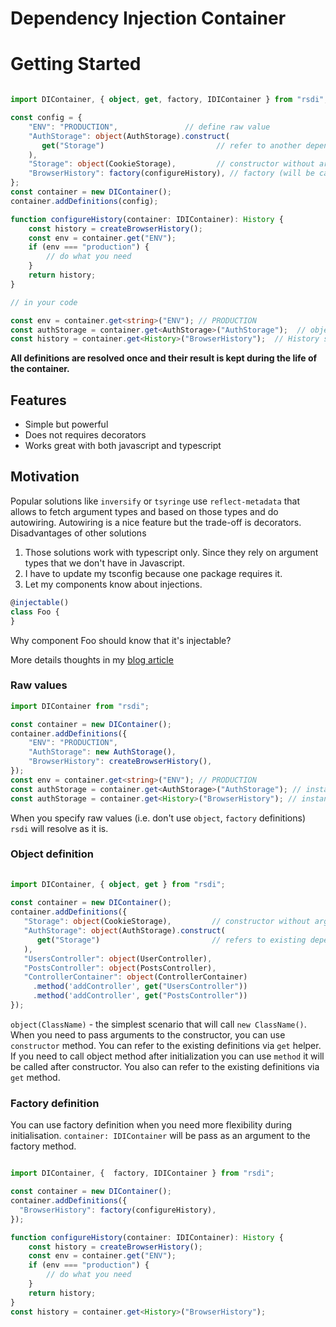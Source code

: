 # Dependency Injection Container

# Getting Started

```typescript

import DIContainer, { object, get, factory, IDIContainer } from "rsdi";

const config = {
    "ENV": "PRODUCTION",               // define raw value
    "AuthStorage": object(AuthStorage).construct(
       get("Storage")                         // refer to another dependency       
    ),
    "Storage": object(CookieStorage),         // constructor without arguments       
    "BrowserHistory": factory(configureHistory), // factory (will be called only once)  
};
const container = new DIContainer();
container.addDefinitions(config);

function configureHistory(container: IDIContainer): History {
    const history = createBrowserHistory();
    const env = container.get("ENV");
    if (env === "production") {
        // do what you need
    }
    return history;
}

// in your code

const env = container.get<string>("ENV"); // PRODUCTION
const authStorage = container.get<AuthStorage>("AuthStorage");  // object of AuthStorage
const history = container.get<History>("BrowserHistory");  // History singleton will be returned
``` 

**All definitions are resolved once and their result is kept during the life of the container.**

## Features

- Simple but powerful 
- Does not requires decorators
- Works great with both javascript and typescript 

## Motivation 

Popular solutions like `inversify` or `tsyringe` use `reflect-metadata` that allows to fetch argument types and based on 
those types and do autowiring. Autowiring is a nice feature but the trade-off is decorators. 
Disadvantages of other solutions
1. Those solutions work with typescript only. Since they rely on argument types that we don't have in Javascript.
2. I have to update my tsconfig because one package requires it. 
3. Let my components know about injections. 

```typescript
@injectable()
class Foo {  
}
```
Why component Foo should know that it's injectable?

More details thoughts in my [blog article](https://medium.com/@radzserg/https-medium-com-radzserg-dependency-injection-in-react-part-1-c1decd9c2e7a) 

### Raw values

```typescript
import DIContainer from "rsdi";

const container = new DIContainer();
container.addDefinitions({   
    "ENV": "PRODUCTION",  
    "AuthStorage": new AuthStorage(),
    "BrowserHistory": createBrowserHistory(),
});
const env = container.get<string>("ENV"); // PRODUCTION    
const authStorage = container.get<AuthStorage>("AuthStorage"); // instance of AuthStorage     
const authStorage = container.get<History>("BrowserHistory"); // instance of AuthStorage     
```

When you specify raw values (i.e. don't use `object`, `factory` definitions) `rsdi` will resolve as it is. 

### Object definition

```typescript
  
import DIContainer, { object, get } from "rsdi";
  
const container = new DIContainer();
container.addDefinitions({
   "Storage": object(CookieStorage),         // constructor without arguments
   "AuthStorage": object(AuthStorage).construct(
      get("Storage")                         // refers to existing dependency       
   ),  
   "UsersController": object(UserController),
   "PostsController": object(PostsController),
   "ControllerContainer": object(ControllerContainer)
     .method('addController', get("UsersController"))
     .method('addController', get("PostsController"))
});
```

`object(ClassName)` - the simplest scenario that will call `new ClassName()`. When you need to pass arguments to the 
constructor, you can use `constructor` method. You can refer to the existing definitions via `get` helper. 
If you need to call object method after initialization you can use `method` it will be called after constructor. You also 
can refer to the existing definitions via `get` method.

### Factory definition

You can use factory definition when you need more flexibility during initialisation. `container: IDIContainer` will be
pass as an argument to the factory method. 

```typescript

import DIContainer, {  factory, IDIContainer } from "rsdi";

const container = new DIContainer();
container.addDefinitions({       
  "BrowserHistory": factory(configureHistory),   
});

function configureHistory(container: IDIContainer): History {
    const history = createBrowserHistory();
    const env = container.get("ENV");
    if (env === "production") {
        // do what you need
    }
    return history;
}
const history = container.get<History>("BrowserHistory"); 
```
